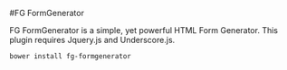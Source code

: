 #FG FormGenerator

FG FormGenerator is a simple, yet powerful HTML Form Generator.
This plugin requires Jquery.js and Underscore.js.

```bash
bower install fg-formgenerator
```
